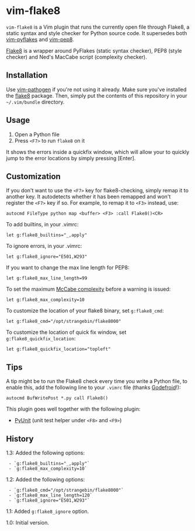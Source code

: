 vim-flake8
==========
`vim-flake8` is a Vim plugin that runs the currently open file through Flake8,
a static syntax and style checker for Python source code.  It supersedes both
[vim-pyflakes](https://github.com/nvie/vim-pyflakes) and
[vim-pep8](https://github.com/nvie/vim-pep8).

[Flake8](http://pypi.python.org/pypi/flake8/) is a wrapper around PyFlakes 
(static syntax checker), PEP8 (style checker) 
and Ned's MacCabe script (complexity checker).


Installation
------------
Use [vim-pathogen](https://github.com/tpope/vim-pathogen) if you're not using
it already.  Make sure you've installed the [flake8](http://pypi.python.org/pypi/flake8/) package.
Then, simply put the contents of this repository in your
`~/.vim/bundle` directory.

Usage
-----
1. Open a Python file
2. Press `<F7>` to run `flake8` on it

It shows the errors inside a quickfix window, which will allow your to quickly
jump to the error locations by simply pressing [Enter].


Customization
-------------
If you don't want to use the `<F7>` key for flake8-checking, simply remap it to
another key.  It autodetects whether it has been remapped and won't register
the `<F7>` key if so.  For example, to remap it to `<F3>` instead, use:

    autocmd FileType python map <buffer> <F3> :call Flake8()<CR>

To add builtins, in your .vimrc:

    let g:flake8_builtins="_,apply"

To ignore errors, in your .vimrc:

    let g:flake8_ignore="E501,W293"

If you want to change the max line length for PEP8:

    let g:flake8_max_line_length=99

To set the maximum [McCabe complexity](https://en.wikipedia.org/wiki/Cyclomatic_complexity) before a warning is issued:

    let g:flake8_max_complexity=10

To customize the location of your flake8 binary, set `g:flake8_cmd`:

    let g:flake8_cmd="/opt/strangebin/flake8000"

To customize the location of quick fix window, set `g:flake8_quickfix_location`:

    let g:flake8_quickfix_location="topleft"

Tips
----
A tip might be to run the Flake8 check every time you write a Python file, to
enable this, add the following line to your `.vimrc` file (thanks
[Godefroid](http://github.com/gotcha)!):

    autocmd BufWritePost *.py call Flake8()

This plugin goes well together with the following plugin:

- [PyUnit](http://github.com/nvie/vim-pyunit) (unit test helper under `<F8>`
  and `<F9>`)


History
-------

1.3: Added the following options:

     - `g:flake8_builtins="_,apply"`
     - `g:flake8_max_complexity=10`

1.2: Added the following options:

     - `g:flake8_cmd="/opt/strangebin/flake8000"`
     - `g:flake8_max_line_length=120`
     - `g:flake8_ignore="E501,W293"`

1.1: Added `g:flake8_ignore` option.

1.0: Initial version.
